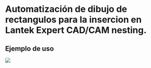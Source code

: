 # Automatización de dibujo de rectangulos para la insercion en Lantek Expert CAD/CAM nesting.

## Ejemplo de uso
![](https://media.giphy.com/media/kZhtmHkQX9AiDUH057/giphy.gif)
